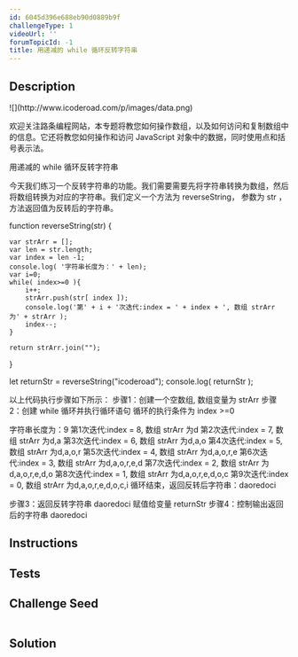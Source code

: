 ```yaml
---
id: 6045d396e688eb90d0889b9f
challengeType: 1
videoUrl: ''
forumTopicId: -1
title: 用递减的 while 循环反转字符串
---
```


## Description
<section id='description'>
![](http://www.icoderoad.com/p/images/data.png)

欢迎关注路条编程网站，本专题将教您如何操作数组，以及如何访问和复制数组中的信息。它还将教您如何操作和访问 JavaScript 对象中的数据，同时使用点和括号表示法。

用递减的 while 循环反转字符串

今天我们练习一个反转字符串的功能。我们需要需要先将字符串转换为数组，然后将数组转换为对应的字符串。我们定义一个方法为 reverseString， 参数为 str ，方法返回值为反转后的字符串。

function reverseString(str) {
   
    var strArr = [];
 	var len = str.length;
 	var index = len -1;
    console.log( '字符串长度为：' + len);
    var i=0;
    while( index>=0 ){ 
    	i++;
    	strArr.push(str[ index ]); 
    	console.log('第' + i + '次迭代:index = ' + index + ', 数组 strArr 为' + strArr );
        index--;
    }
  
    return strArr.join(""); 
}

let returnStr = reverseString("icoderoad");
console.log( returnStr );

以上代码执行步骤如下所示：
步骤1：创建一个空数组, 数组变量为 strArr
步骤2：创建 while 循环并执行循环语句
循环的执行条件为 index >=0

字符串长度为：9
第1次迭代:index = 8, 数组 strArr 为d
第2次迭代:index = 7, 数组 strArr 为d,a
第3次迭代:index = 6, 数组 strArr 为d,a,o
第4次迭代:index = 5, 数组 strArr 为d,a,o,r
第5次迭代:index = 4, 数组 strArr 为d,a,o,r,e
第6次迭代:index = 3, 数组 strArr 为d,a,o,r,e,d
第7次迭代:index = 2, 数组 strArr 为d,a,o,r,e,d,o
第8次迭代:index = 1, 数组 strArr 为d,a,o,r,e,d,o,c
第9次迭代:index = 0, 数组 strArr 为d,a,o,r,e,d,o,c,i
循环结束，返回反转后字符串：daoredoci

步骤3：返回反转字符串 daoredoci 赋值给变量 returnStr
步骤4：控制输出返回后的字符串 daoredoci

</section>

## Instructions
<section id='instructions'>

</section>

## Tests
<section id='tests'>

</section>

## Challenge Seed
<section id='challengeSeed'>

<div id='js-seed'>

```js

```

</div>



</section>

## Solution
<section id='solution'>


</section>
